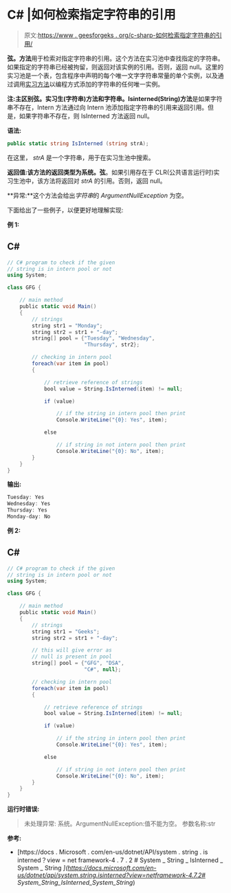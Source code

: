 # C# |如何检索指定字符串的引用

> 原文:[https://www . geesforgeks . org/c-sharp-如何检索指定字符串的引用/](https://www.geeksforgeeks.org/c-sharp-how-to-retrieve-a-reference-to-a-specified-string/)

**弦。方法**用于检索对指定字符串的引用。这个方法在实习池中查找指定的字符串。
如果指定的字符串已经被拘留，则返回对该实例的引用。否则，返回 null。这里的实习池是一个表，包含程序中声明的每个唯一文字字符串常量的单个实例，以及通过调用[实习方法](https://www.geeksforgeeks.org/c-how-to-retrieve-the-systems-reference-to-the-specified-string/)以编程方式添加的字符串的任何唯一实例。

**注:**主**区别弦。实习生(字符串)方法和字符串。Isinterned(String)方法**是如果字符串不存在，Intern 方法通过向 Intern 池添加指定字符串的引用来返回引用。但是，如果字符串不存在，则 IsInterned 方法返回 null。

**语法:**

```cs
public static string IsInterned (string strA);
```

在这里， *strA* 是一个字符串，用于在实习生池中搜索。

**返回值:**该方法的返回类型为**系统。弦**。如果引用存在于 CLR(公共语言运行时)实习生池中，该方法将返回对 *strA* 的引用。否则，返回 null。

**异常:**这个方法会给出*字符串*的 *ArgumentNullException* 为空。

下面给出了一些例子，以便更好地理解实现:

**例 1:**

## C#

```cs
// C# program to check if the given
// string is in intern pool or not
using System;

class GFG {

    // main method
    public static void Main()
    {
        // strings
        string str1 = "Monday";
        string str2 = str1 + "-day";
        string[] pool = {"Tuesday", "Wednesday",
                         "Thursday", str2};

        // checking in intern pool
        foreach(var item in pool)
        {

            // retrieve reference of strings
            bool value = String.IsInterned(item) != null;

            if (value)

                // if the string in intern pool then print
                Console.WriteLine("{0}: Yes", item);

            else

                // if string in not intern pool then print
                Console.WriteLine("{0}: No", item);
        }
    }
}
```

**输出:**

```cs
Tuesday: Yes
Wednesday: Yes
Thursday: Yes
Monday-day: No
```

**例 2:**

## C#

```cs
// C# program to check if the given
// string is in intern pool or not
using System;

class GFG {

    // main method
    public static void Main()
    {
        // strings
        string str1 = "Geeks";
        string str2 = str1 + "-day";

        // this will give error as
        // null is present in pool
        string[] pool = {"GFG", "DSA",
                         "C#", null};

        // checking in intern pool
        foreach(var item in pool)
        {

            // retrieve reference of strings
            bool value = String.IsInterned(item) != null;

            if (value)

                // if the string in intern pool then print
                Console.WriteLine("{0}: Yes", item);

            else

                // if string in not intern pool then print
                Console.WriteLine("{0}: No", item);
        }
    }
}
```

**运行时错误:**

> 未处理异常:
> 系统。ArgumentNullException:值不能为空。
> 参数名称:str

**参考:**

*   [https://docs . Microsoft . com/en-us/dotnet/API/system . string . is interned？view = net framework-4 . 7 . 2 # System _ String _ IsInterned _ System _ String _](https://docs.microsoft.com/en-us/dotnet/api/system.string.isinterned?view=netframework-4.7.2# System_String_IsInterned_System_String_)